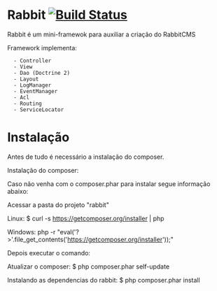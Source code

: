 Rabbit [![Build Status](https://travis-ci.org/rabbit-project/rabbit.png?branch=develop)](https://travis-ci.org/rabbit-project/rabbit)
======

Rabbit é um mini-framewok para auxiliar a criação do RabbitCMS

Framework implementa:

```
  - Controller
  - View
  - Dao (Doctrine 2)
  - Layout
  - LogManager
  - EventManager
  - Acl
  - Routing
  - ServiceLocator
```

Instalação
======

Antes de tudo é necessário a instalação do composer.

Instalação do composer:

Caso não venha com o composer.phar para instalar segue informação abaixo:

Acessar a pasta do projeto "rabbit"

Linux:
$ curl -s https://getcomposer.org/installer | php

Windows:
php -r "eval('?>'.file_get_contents('https://getcomposer.org/installer'));"

Depois executar o comando:

Atualizar o composer:
$ php composer.phar self-update

Instalando as dependencias do rabbit:
$ php composer.phar install
